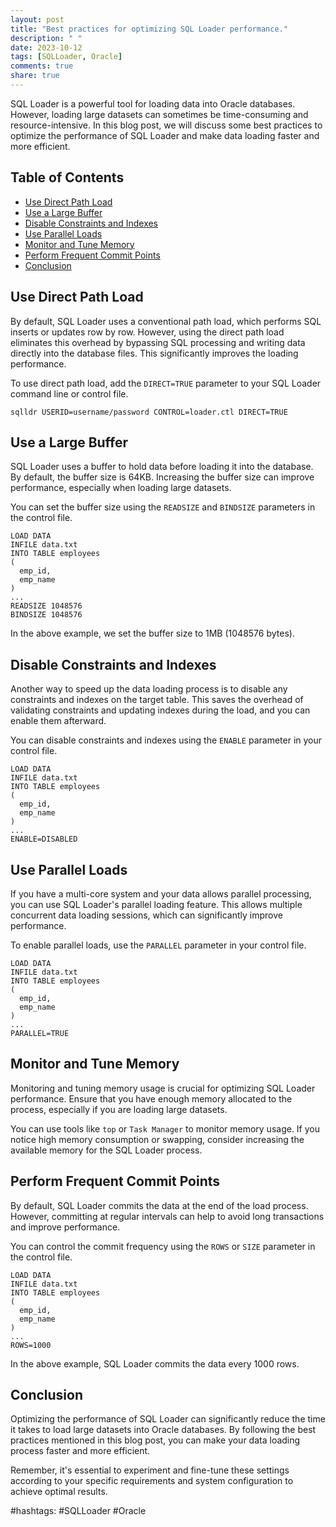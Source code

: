 ```yaml
---
layout: post
title: "Best practices for optimizing SQL Loader performance."
description: " "
date: 2023-10-12
tags: [SQLLoader, Oracle]
comments: true
share: true
---
```


SQL Loader is a powerful tool for loading data into Oracle databases. However, loading large datasets can sometimes be time-consuming and resource-intensive. In this blog post, we will discuss some best practices to optimize the performance of SQL Loader and make data loading faster and more efficient.

## Table of Contents
- [Use Direct Path Load](#use-direct-path-load)
- [Use a Large Buffer](#use-a-large-buffer)
- [Disable Constraints and Indexes](#disable-constraints-and-indexes)
- [Use Parallel Loads](#use-parallel-loads)
- [Monitor and Tune Memory](#monitor-and-tune-memory)
- [Perform Frequent Commit Points](#perform-frequent-commit-points)
- [Conclusion](#conclusion)

## <a name="use-direct-path-load"></a>Use Direct Path Load

By default, SQL Loader uses a conventional path load, which performs SQL inserts or updates row by row. However, using the direct path load eliminates this overhead by bypassing SQL processing and writing data directly into the database files. This significantly improves the loading performance.

To use direct path load, add the `DIRECT=TRUE` parameter to your SQL Loader command line or control file.

```
sqlldr USERID=username/password CONTROL=loader.ctl DIRECT=TRUE
```

## <a name="use-a-large-buffer"></a>Use a Large Buffer

SQL Loader uses a buffer to hold data before loading it into the database. By default, the buffer size is 64KB. Increasing the buffer size can improve performance, especially when loading large datasets.

You can set the buffer size using the `READSIZE` and `BINDSIZE` parameters in the control file.

```
LOAD DATA
INFILE data.txt
INTO TABLE employees
(
  emp_id,
  emp_name
)
...
READSIZE 1048576
BINDSIZE 1048576
```
In the above example, we set the buffer size to 1MB (1048576 bytes).

## <a name="disable-constraints-and-indexes"></a>Disable Constraints and Indexes

Another way to speed up the data loading process is to disable any constraints and indexes on the target table. This saves the overhead of validating constraints and updating indexes during the load, and you can enable them afterward.

You can disable constraints and indexes using the `ENABLE` parameter in your control file.

```
LOAD DATA
INFILE data.txt
INTO TABLE employees
(
  emp_id,
  emp_name
)
...
ENABLE=DISABLED
```

## <a name="use-parallel-loads"></a>Use Parallel Loads

If you have a multi-core system and your data allows parallel processing, you can use SQL Loader's parallel loading feature. This allows multiple concurrent data loading sessions, which can significantly improve performance.

To enable parallel loads, use the `PARALLEL` parameter in your control file.

```
LOAD DATA
INFILE data.txt
INTO TABLE employees
(
  emp_id,
  emp_name
)
...
PARALLEL=TRUE
```

## <a name="monitor-and-tune-memory"></a>Monitor and Tune Memory

Monitoring and tuning memory usage is crucial for optimizing SQL Loader performance. Ensure that you have enough memory allocated to the process, especially if you are loading large datasets.

You can use tools like `top` or `Task Manager` to monitor memory usage. If you notice high memory consumption or swapping, consider increasing the available memory for the SQL Loader process.

## <a name="perform-frequent-commit-points"></a>Perform Frequent Commit Points

By default, SQL Loader commits the data at the end of the load process. However, committing at regular intervals can help to avoid long transactions and improve performance.

You can control the commit frequency using the `ROWS` or `SIZE` parameter in the control file.

```
LOAD DATA
INFILE data.txt
INTO TABLE employees
(
  emp_id,
  emp_name
)
...
ROWS=1000
```
In the above example, SQL Loader commits the data every 1000 rows.

## <a name="conclusion"></a>Conclusion

Optimizing the performance of SQL Loader can significantly reduce the time it takes to load large datasets into Oracle databases. By following the best practices mentioned in this blog post, you can make your data loading process faster and more efficient.

Remember, it's essential to experiment and fine-tune these settings according to your specific requirements and system configuration to achieve optimal results.

#hashtags: #SQLLoader #Oracle